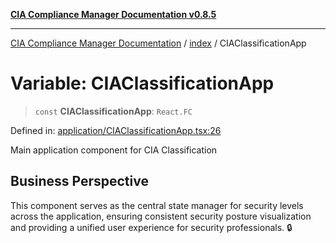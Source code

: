 [**CIA Compliance Manager Documentation v0.8.5**](../../README.md)

***

[CIA Compliance Manager Documentation](../../modules.md) / [index](../README.md) / CIAClassificationApp

# Variable: CIAClassificationApp

> `const` **CIAClassificationApp**: `React.FC`

Defined in: [application/CIAClassificationApp.tsx:26](https://github.com/Hack23/cia-compliance-manager/blob/b7c3bc9644fb5b9d82b5b184ba290206da25104b/src/application/CIAClassificationApp.tsx#L26)

Main application component for CIA Classification

## Business Perspective

This component serves as the central state manager for security levels
across the application, ensuring consistent security posture visualization
and providing a unified user experience for security professionals. 🔒
